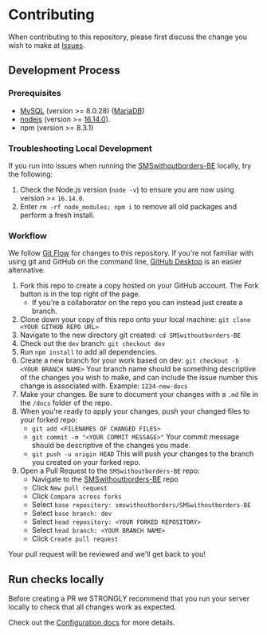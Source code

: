 # Contributing

When contributing to this repository, please first discuss the change you wish to make at [Issues](https://github.com/smswithoutborders/SMSwithoutborders-BE/issues).

## Development Process

### Prerequisites
- [MySQL](https://www.mysql.com/) (version >= 8.0.28) ([MariaDB](https://mariadb.org/))
- [nodejs](https://nodejs.org) (version >= [16.14.0](https://nodejs.org/dist/v16.14.0/node-v16.14.0-linux-x64.tar.xz)). 
- npm (version >= 8.3.1)

### Troubleshooting Local Development

If you run into issues when running the [SMSwithoutborders-BE](https://github.com/smswithoutborders/SMSwithoutborders-BE) locally, try the following:

1. Check the Node.js version (`node -v`) to ensure you are now using version >= `16.14.0`.
2. Enter `rm -rf node_modules; npm i` to remove all old packages and perform a fresh install.

### Workflow

We follow [Git Flow](https://guides.github.com/introduction/flow/) for changes to this repository. If you're not familiar with using git and GitHub on the command line, [GitHub Desktop](https://desktop.github.com) is an easier alternative.

1. Fork this repo to create a copy hosted on your GitHub account. The Fork button is in the top right of the page.
    * If you're a collaborator on the repo you can instead just create a branch.
2. Clone down your copy of this repo onto your local machine: `git clone <YOUR GITHUB REPO URL>`
3. Navigate to the new directory git created: `cd SMSwithoutborders-BE`
4. Check out the `dev` branch: `git checkout dev`
5. Run `npm install` to add all dependencies.
6. Create a new branch for your work based on dev: `git checkout -b <YOUR BRANCH NAME>` Your branch name should be something descriptive of the changes you wish to make, and can include the issue number this change is associated with. Example: `1234-new-docs`
7. Make your changes. Be sure to document your changes with a `.md` file in the `/docs` folder of the repo.
8. When you're ready to apply your changes, push your changed files to your forked repo:
    * `git add <FILENAMES OF CHANGED FILES>`
    * `git commit -m "<YOUR COMMIT MESSAGE>"` Your commit message should be descriptive of the changes you made.
    * `git push -u origin HEAD` This will push your changes to the branch you created on your forked repo.
1. Open a Pull Request to the `SMSwithoutborders-BE` repo:
    * Navigate to the [SMSwithoutborders-BE](https://github.com/smswithoutborders/SMSwithoutborders-BE) repo
    * Click `New pull request`
    * Click `Compare across forks`
    * Select `base repository: smswithoutborders/SMSwithoutborders-BE`
    * Select `base branch: dev`
    * Select `head repository: <YOUR FORKED REPOSITORY>`
    * Select `head branch: <YOUR BRANCH NAME>`
    * Click `Create pull request`

Your pull request will be reviewed and we'll get back to you!

## Run checks locally

Before creating a PR we STRONGLY recommend that you run your server locally to check that all changes work as expected.

Check out the [Configuration docs](https://github.com/smswithoutborders/SMSwithoutborders-BE/blob/dev/docs/CONFIGURATIONS.md) for more details.